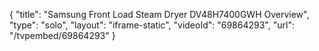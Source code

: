 {
    "title": "Samsung Front Load Steam Dryer DV48H7400GWH Overview",
    "type": "solo",
    "layout": "iframe-static",
    "videoId": "69864293",
    "url": "\/tvpembed\/69864293"
}
